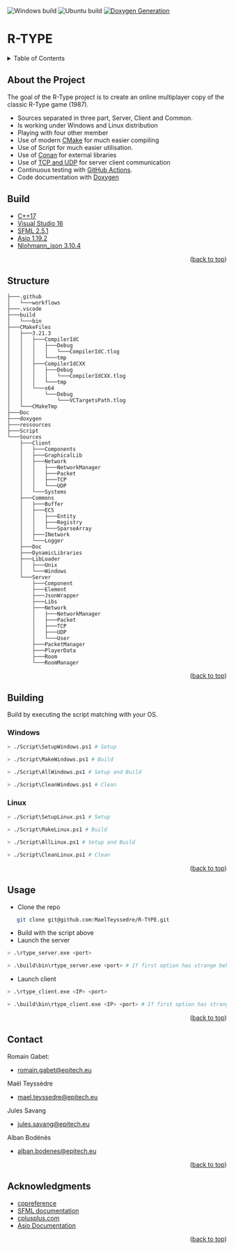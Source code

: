 ![Windows build](https://github.com/MaelTeyssedre/R-TYPE/actions/workflows/R-TYPE_Windows.yml/badge.svg)
![Ubuntu build](https://github.com/MaelTeyssedre/R-TYPE/actions/workflows/R-TYPE_Ubuntu.yml/badge.svg)
[![Doxygen Generation](https://github.com/MaelTeyssedre/R-TYPE/actions/workflows/Doxygen.yml/badge.svg)](https://maelteyssedre.github.io/R-TYPE)
<div id="top"></div>

# R-TYPE

<details>
   <summary>Table of Contents</summary>
   <ol>
      <li><a href="#About the Project">About the Project</a></li>
      <li><a href="#Build">Build</a></li>
      <li><a href="#Structure">Structure</a></li>
      <li><a href="#Building">Building</a></li>
      <li><a href="#Usage">Usage</a></li>
      <li><a href="#Contact">Contact</a></li>
      <li><a href="#Acknowledgments">Acknowledgments</a></li>
   </ol>
</details>

## About the Project

The goal of the R-Type project is to create an online multiplayer
   copy of the classic R-Type game (1987).
   
   
   -   Sources separated in three part, Server, Client and Common.
   -   Is working under Windows and Linux distribution
   -   Playing with four other member
   -   Use of modern [CMake](https://cmake.org/) for much easier compiling
   -   Use of Script for much easier utilisation.
   -   Use of [Conan](https://conan.io/) for external libraries
   -   Use of [TCP and UDP](https://github.com/MaelTeyssedre/R-TYPE/blob/main/Sources/Doc/rfc.txt) for server client communication
   -   Continuous testing with [GitHub Actions](https://github.com/features/actions).
   -   Code documentation with [Doxygen](https://maelteyssedre.github.io/R-TYPE)

## Build
   
   - [C++17](https://en.cppreference.com/w/cpp/17)
   - [Visual Studio 16](https://visualstudio.microsoft.com/fr/)
   - [SFML 2.5.1](https://www.sfml-dev.org/)
   - [Asio 1.19.2](https://think-async.com/Asio/)
   - [Nlohmann_json 3.10.4](https://github.com/nlohmann/json)

<p align="right">(<a href="#top">back to top</a>)</p>

## Structure

``` text
├───.github
│   └───workflows
├───.vscode
├───build
│   └───bin
├───CMakeFiles
│   ├───3.21.3
│   │   ├───CompilerIdC
│   │   │   ├───Debug
│   │   │   │   └───CompilerIdC.tlog
│   │   │   └───tmp
│   │   ├───CompilerIdCXX
│   │   │   ├───Debug
│   │   │   │   └───CompilerIdCXX.tlog
│   │   │   └───tmp
│   │   └───x64
│   │       └───Debug
│   │           └───VCTargetsPath.tlog
│   └───CMakeTmp
├───Doc
├───doxygen
├───ressources
├───Script
└───Sources
    ├───Client
    │   ├───Components
    │   ├───GraphicalLib
    │   ├───Network
    │   │   ├───NetworkManager
    │   │   ├───Packet
    │   │   ├───TCP
    │   │   └───UDP
    │   └───Systems
    ├───Commons
    │   ├───Buffer
    │   ├───ECS
    │   │   ├───Entity
    │   │   ├───Registry
    │   │   └───SparseArray
    │   ├───INetwork
    │   └───Logger
    ├───Doc
    ├───DynamicLibraries
    ├───LibLoader
    │   ├───Unix
    │   └───Windows
    └───Server
        ├───Component
        ├───Element
        ├───JsonWrapper
        ├───Libs
        ├───Network
        │   ├───NetworkManager
        │   ├───Packet
        │   ├───TCP
        │   ├───UDP
        │   └───User
        ├───PacketManager
        ├───PlayerData
        ├───Room
        └───RoomManager
```

<p align="right">(<a href="#top">back to top</a>)</p>

## Building

Build by executing the script matching with your OS.

### Windows

``` bash
> ./Script\SetupWindows.ps1 # Setup

> ./Script\MakeWindows.ps1 # Build

> ./Script\AllWindows.ps1 # Setup and Build

> ./Script\CleanWindows.ps1 # Clean
```

### Linux

``` bash
> ./Script\SetupLinux.ps1 # Setup

> ./Script\MakeLinux.ps1 # Build

> ./Script\AllLinux.ps1 # Setup and Build

> ./Script\CleanLinux.ps1 # Clean
```

<p align="right">(<a href="#top">back to top</a>)</p>

## Usage

   -  Clone the repo
``` bash
   git clone git@github.com:MaelTeyssedre/R-TYPE.git
```
   
   -  Build with the script above
   -  Launch the server
``` bash
> .\rtype_server.exe <port>

> .\build\bin\rtype_server.exe <port> # If first option has strange behaviour

```
   - Launch client
``` bash
> .\rtype_client.exe <IP> <port>

> .\build\bin\rtype_client.exe <IP> <port> # If first option has strange behaviour

```
<p align="right">(<a href="#top">back to top</a>)</p>

## Contact

Romain Gabet:
   - romain.gabet@epitech.eu

Maël Teyssèdre 
   - mael.teyssedre@epitech.eu

Jules Savang 
   - jules.savang@epitech.eu

Alban Bodénès 
   - alban.bodenes@epitech.eu

<p align="right">(<a href="#top">back to top</a>)</p>

## Acknowledgments

   -  [cppreference](https://en.cppreference.com/w/)
   -  [SFML documentation](https://www.sfml-dev.org/)
   -  [cplusplus.com](https://www.cplusplus.com/)
   -  [Asio Documentation](https://think-async.com/Asio/Documentation.html)

<p align="right">(<a href="#top">back to top</a>)</p>

